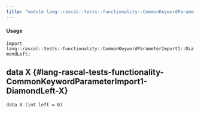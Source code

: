 ```yaml
---
title: "module lang::rascal::tests::functionality::CommonKeywordParameterImport1::DiamondLeft"
---
```


#### Usage

`import lang::rascal::tests::functionality::CommonKeywordParameterImport1::DiamondLeft;`


## data X {#lang-rascal-tests-functionality-CommonKeywordParameterImport1-DiamondLeft-X}

```rascal
data X (int left = 0)
```


